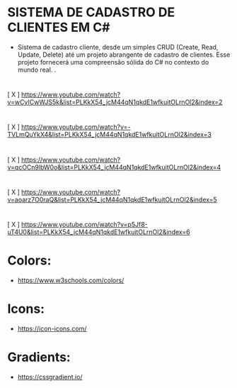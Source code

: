 # SISTEMA DE CADASTRO DE CLIENTES EM C#
 - Sistema de cadastro cliente, desde um simples CRUD (Create, Read, Update, Delete) até um projeto abrangente de cadastro de clientes. 
Esse projeto fornecerá uma compreensão sólida do C# no contexto do mundo real.
.
#
[ X ] https://www.youtube.com/watch?v=wCvICwWJS5k&list=PLKkX54_jcM44qN1qkdE1wfkuitOLrnOl2&index=2

#
[ X ] https://www.youtube.com/watch?v=-TVLmQuYkX4&list=PLKkX54_jcM44qN1qkdE1wfkuitOLrnOl2&index=3

#
[ X ] https://www.youtube.com/watch?v=qcOCn9lbW0o&list=PLKkX54_jcM44qN1qkdE1wfkuitOLrnOl2&index=4

#
[ X ] https://www.youtube.com/watch?v=aoarz7O0raQ&list=PLKkX54_jcM44qN1qkdE1wfkuitOLrnOl2&index=5

#
[ X ] https://www.youtube.com/watch?v=p5Jf8-uT4U0&list=PLKkX54_jcM44qN1qkdE1wfkuitOLrnOl2&index=6



# Colors:
- https://www.w3schools.com/colors/
  
# Icons:
 - https://icon-icons.com/

# Gradients:
 - https://cssgradient.io/
   




